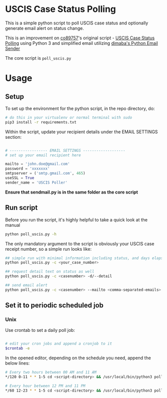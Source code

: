 # USCIS Case Status Polling

This is a simple python script to poll USCIS case status and optionally generate email alert on status change.

This is an improvement on [co89757](https://github.com/co89757)'s original script - [USCIS Case Status Polling](https://github.com/co89757/USCISCasePoll) using Python 3 and simplified email utilizing [dimaba's Python Email Sender](https://github.com/dimaba/sendmail#python-email-sender)

The core script is `poll_uscis.py`




# Usage
## Setup
To set up the environment for the python script, in the repo directory, do:

```sh
# do this in your virtualenv or normal terminal with sudo
pip3 install -r requirements.txt
```

Within the script, update your recipient details under the EMAIL SETTINGS section:

```python

# ----------------- EMAIL SETTINGS -------------------
# set up your email recipient here

mailto = 'john.doe@gmail.com'
password = 'xxxxxxx'
smtpserver = ('smtp.gmail.com', 465)
useSSL = True
sender_name = 'USCIS Poller'
```

**Ensure that sendmail.py is in the same folder as the core script**


## Run script

Before you run the script, it's highly helpful to take a quick look at the manual

```sh
python poll_uscis.py -h
```

The only mandatory argument to the script is obviously your USCIS case receipt number, so a simple run looks like:

```sh
## simple run with minimal information including status, and days elapsed since received
python poll_uscis.py -c <your_case_number>

## request detail text on status as well
python poll_uscis.py -c <casenumber> -d/--detail

## send email alert
python poll_uscis.py -c <casenumber> --mailto <comma-separated-emails>
```
## Set it to periodic scheduled job 

### Unix

Use crontab to set a daily poll job:

```sh

# edit your cron jobs and append a cronjob to it 
$crontab -e 
```

In the opened editor, depending on the schedule you need, append the below lines:
```sh
# Every two hours between 00 AM and 11 AM
*/120 0-11 * * 1-5 cd <script-directory> && /usr/local/bin/python3 poll_uscis.py -c <case-number> -d --mailto=john.doe@gmail.com > ./logs/uscis_case_check_$(date +\%Y\%m\%d\%H\%M).txt

# Every hour between 12 PM and 11 PM
*/60 12-23 * * 1-5 cd <script-directory> && /usr/local/bin/python3 poll_uscis.py -c <case-number> -d --mailto=john.doe@gmail.com > ./logs/uscis_case_check_$(date +\%Y\%m\%d\%H\%M).txt
```